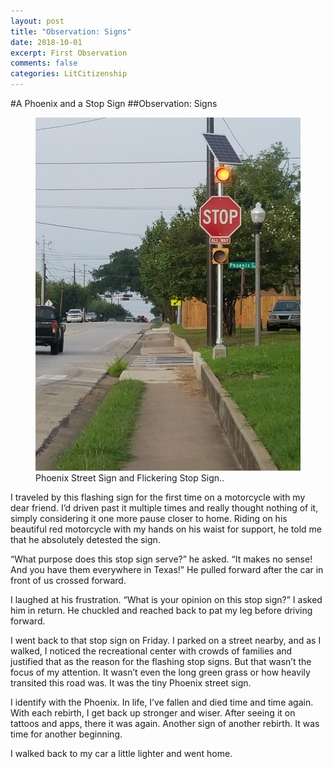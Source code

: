 ```yaml
---
layout: post
title: "Observation: Signs"
date: 2018-10-01
excerpt: First Observation
comments: false
categories: LitCitizenship
---
```

#A Phoenix and a Stop Sign
##Observation: Signs

<figure>
	<a href="/images/phoenix1000.jpg"><img src="LitCitizenship/images/phoenix1000.jpg"></a>
	<figcaption>Phoenix Street Sign and Flickering Stop Sign.</a>.</figcaption>
</figure>


I traveled by this flashing sign for the first time on a motorcycle with my dear friend. I’d driven past it multiple times and really thought nothing of it, simply considering it one more pause closer to home. Riding on his beautiful red motorcycle with my hands on his waist for support, he told me that he absolutely detested the sign.

“What purpose does this stop sign serve?” he asked. “It makes no sense! And you have them everywhere in Texas!” He pulled forward after the car in front of us crossed forward.

I laughed at his frustration. “What is your opinion on this stop sign?” I asked him in return. He chuckled and reached back to pat my leg before driving forward.

I went back to that stop sign on Friday. I parked on a street nearby, and as I walked, I noticed the recreational center with crowds of families and justified that as the reason for the flashing stop signs. But that wasn’t the focus of my attention. It wasn’t even the long green grass or how heavily transited this road was. It was the tiny Phoenix street sign.

I identify with the Phoenix. In life, I’ve fallen and died time and time again. With each rebirth, I get back up stronger and wiser. After seeing it on tattoos and apps, there it was again. Another sign of another rebirth. It was time for another beginning.

I walked back to my car a little lighter and went home.  

